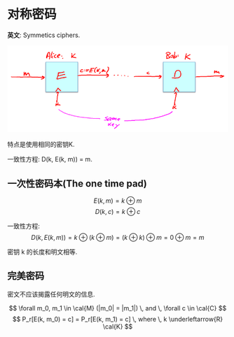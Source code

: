 # 对称密码

**英文**: Symmetics ciphers.

![](assets/sym_cipher.png)

特点是使用相同的密钥K.  

一致性方程: D(k, E(k, m)) = m.  

## 一次性密码本(The one time pad)

$$E(k, m) = k \oplus m $$
$$ D(k, c) = k \oplus c $$

一致性方程:
$$ D(k, E(k, m)) = k \oplus (k \oplus m) = (k \oplus k) \oplus m = 0 \oplus m = m $$

密钥 k 的长度和明文相等.  

## 完美密码

密文不应该揭露任何明文的信息.  

$$ \forall m_0, m_1 \in \cal{M} (|m_0| = |m_1|) \, and \, \forall c \in \cal{C} $$
$$ P_r[E(k, m_0) = c] = P_r[E(k, m_1) = c] \, where \, k \underleftarrow{R} \cal{K} $$